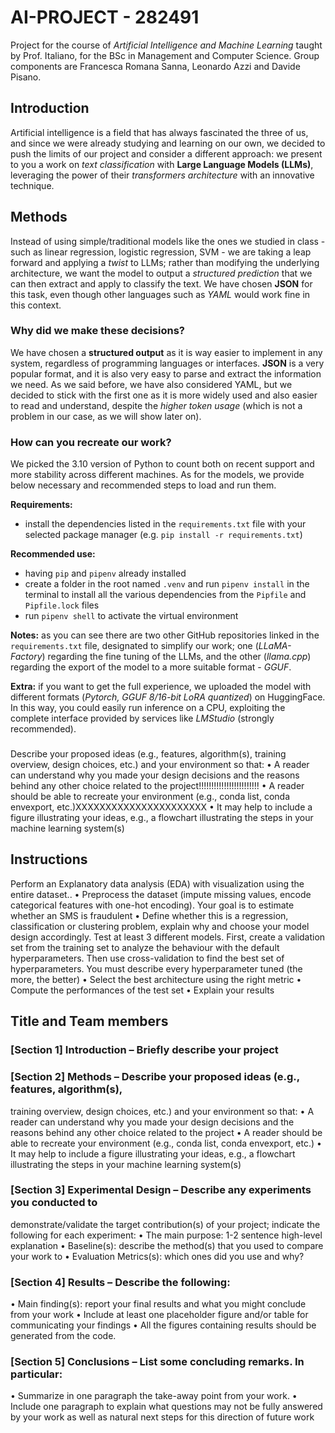 # AI-PROJECT - 282491
Project for the course of *Artificial Intelligence and Machine Learning* taught by Prof. Italiano, for the BSc in Management and Computer Science.
Group components are Francesca Romana Sanna, Leonardo Azzi and Davide Pisano.

## Introduction
Artificial intelligence is a field that has always fascinated the three of us, and since we were already studying and learning on our own, we decided to push the limits of our project and consider a different approach: we present to you a work on *text classification* with **Large Language Models (LLMs)**, leveraging the power of their *transformers architecture* with an innovative technique.


## Methods
Instead of using simple/traditional models like the ones we studied in class - such as linear regression, logistic regression, SVM - we are taking a leap forward and applying a *twist* to LLMs; rather than modifying the underlying architecture, we want the model to output a *structured prediction* that we can then extract and apply to classify the text. We have chosen **JSON** for this task, even though other languages such as *YAML* would work fine in this context.

### Why did we make these decisions?
We have chosen a **structured output** as it is way easier to implement in any system, regardless of programming languages or interfaces. **JSON** is a very popular format, and it is also very easy to parse and extract the information we need. As we said before, we have also considered YAML, but we decided to stick with the first one as it is more widely used and also easier to read and understand, despite the *higher token usage* (which is not a problem in our case, as we will show later on).


### How can you recreate our work?
We picked the 3.10 version of Python to count both on recent support and more stability across different machines. As for the models, we provide below necessary and recommended steps to load and run them.

**Requirements:** 
- install the dependencies listed in the `requirements.txt` file with your selected package manager (e.g. `pip install -r requirements.txt`)

**Recommended use:**
- having `pip` and `pipenv` already installed
- create a folder in the root named `.venv` and run `pipenv install` in the terminal to install all the various dependencies from the `Pipfile` and `Pipfile.lock` files
- run `pipenv shell` to activate the virtual environment

**Notes:**
as you can see there are two other GitHub repositories linked in the `requirements.txt` file, designated to simplify our work; one (*LLaMA-Factory*) regarding the fine tuning of the LLMs, and the other (*llama.cpp*) regarding the export of the model to a more suitable format - *GGUF*.

**Extra:**
if you want to get the full experience, we uploaded the model with different formats (*Pytorch, GGUF 8/16-bit LoRA quantized*) on HuggingFace. In this way, you could easily run inference on a CPU, exploiting the complete interface provided by services like *LMStudio* (strongly recommended).




### 



Describe your proposed ideas (e.g., features, algorithm(s),
training overview, design choices, etc.) and your environment so that:
• A reader can understand why you made your design decisions and the
reasons behind any other choice related to the project!!!!!!!!!!!!!!!!!!!!!!!!
• A reader should be able to recreate your environment (e.g., conda list,
conda envexport, etc.)XXXXXXXXXXXXXXXXXXXXXX
• It may help to include a figure illustrating your ideas, e.g., a flowchart
illustrating the steps in your machine learning system(s)




## Instructions
Perform an Explanatory data analysis (EDA) with visualization using the entire dataset.. 
• Preprocess the dataset (impute missing values, encode categorical features with one-hot 
encoding). Your goal is to estimate whether an SMS is fraudulent 
• Define whether this is a regression, classification or clustering problem, explain why and 
choose your model design accordingly. Test at least 3 different models. First, create a 
validation set from the training set to analyze the behaviour with the default 
hyperparameters. Then use cross-validation to find the best set of hyperparameters. You 
must describe every hyperparameter tuned (the more, the better) 
• Select the best architecture using the right metric 
• Compute the performances of the test set 
• Explain your results 

## Title and Team members

### [Section 1] Introduction – Briefly describe your project

### [Section 2] Methods – Describe your proposed ideas (e.g., features, algorithm(s),
training overview, design choices, etc.) and your environment so that:
• A reader can understand why you made your design decisions and the
reasons behind any other choice related to the project
• A reader should be able to recreate your environment (e.g., conda list,
conda envexport, etc.)
• It may help to include a figure illustrating your ideas, e.g., a flowchart
illustrating the steps in your machine learning system(s)

### [Section 3] Experimental Design – Describe any experiments you conducted to
demonstrate/validate the target contribution(s) of your project; indicate the
following for each experiment:
• The main purpose: 1-2 sentence high-level explanation
• Baseline(s): describe the method(s) that you used to compare your work
to
• Evaluation Metrics(s): which ones did you use and why?

### [Section 4] Results – Describe the following:
• Main finding(s): report your final results and what you might conclude
from your work
• Include at least one placeholder figure and/or table for communicating
your findings
• All the figures containing results should be generated from the code.

### [Section 5] Conclusions – List some concluding remarks. In particular:
• Summarize in one paragraph the take-away point from your work.
• Include one paragraph to explain what questions may not be fully
answered by your work as well as natural next steps for this direction of
future work